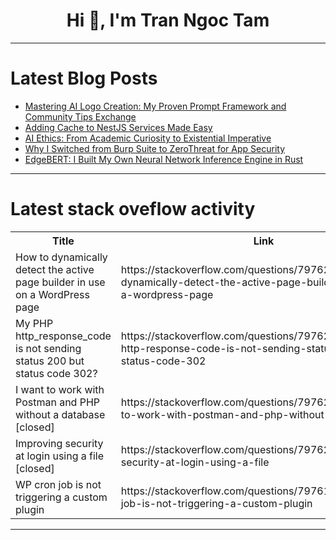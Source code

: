 <h1 align="center">Hi 👋, I'm Tran Ngoc Tam</h1>

---

# Latest Blog Posts 
<!-- BLOG-POST-LIST:START -->
- [Mastering AI Logo Creation: My Proven Prompt Framework and Community Tips Exchange](https://dev.to/aariff/mastering-ai-logo-creation-my-proven-prompt-framework-and-community-tips-exchange-2ban)
- [Adding Cache to NestJS Services Made Easy](https://dev.to/antkl/adding-cache-to-nestjs-services-made-easy-448b)
- [AI Ethics: From Academic Curiosity to Existential Imperative](https://dev.to/rawveg/ai-ethics-from-academic-curiosity-to-existential-imperative-1nd1)
- [Why I Switched from Burp Suite to ZeroThreat for App Security](https://dev.to/sambishop/why-i-switched-from-burp-suite-to-zerothreat-for-app-security-p2p)
- [EdgeBERT: I Built My Own Neural Network Inference Engine in Rust](https://dev.to/olafur_aron/edgebert-i-built-my-own-neural-network-inference-engine-in-rust-3l29)
<!-- BLOG-POST-LIST:END -->

---

# Latest stack oveflow activity
<table>
  <tr><th>Title</th><th>Link</th></tr>
  <!-- STACKOVERFLOW:START --><tr><td>How to dynamically detect the active page builder in use on a WordPress page</td><td>https://stackoverflow.com/questions/79762725/how-to-dynamically-detect-the-active-page-builder-in-use-on-a-wordpress-page</td></tr><tr><td>My PHP http_response_code is not sending status 200 but status code 302?</td><td>https://stackoverflow.com/questions/79762694/my-php-http-response-code-is-not-sending-status-200-but-status-code-302</td></tr><tr><td>I want to work with Postman and PHP without a database [closed]</td><td>https://stackoverflow.com/questions/79762562/i-want-to-work-with-postman-and-php-without-a-database</td></tr><tr><td>Improving security at login using a file [closed]</td><td>https://stackoverflow.com/questions/79762036/improving-security-at-login-using-a-file</td></tr><tr><td>WP cron job is not triggering a custom plugin</td><td>https://stackoverflow.com/questions/79761974/wp-cron-job-is-not-triggering-a-custom-plugin</td></tr><!-- STACKOVERFLOW:END -->
</table>

---


